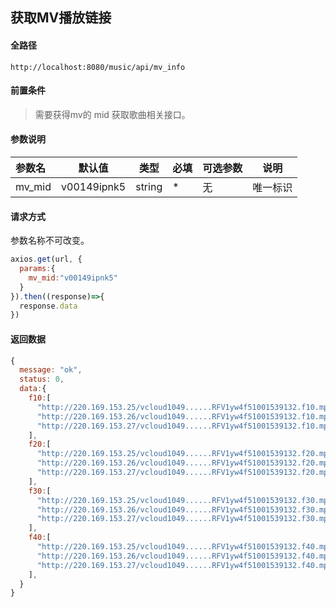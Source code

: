 ## 获取MV播放链接

#### 全路径

```
http://localhost:8080/music/api/mv_info
```

#### 前置条件

> 需要获得mv的 mid 
> 获取歌曲相关接口。

#### 参数说明

| 参数名   | 默认值 | 类型   | 必填 | 可选参数                          | 说明               |
| :------- | ------ | ------ | ---- | --------------------------------- | ------------------ |
| mv_mid | v00149ipnk5 | string | *    | 无 | 唯一标识 |


#### 请求方式

参数名称不可改变。

```js
axios.get(url, {
  params:{
    mv_mid:"v00149ipnk5"
  }  
}).then((response)=>{
  response.data
})
```

#### 返回数据

```js
{
  message: "ok",
  status: 0,
  data:{
    f10:[
      "http://220.169.153.25/vcloud1049......RFV1yw4f51001539132.f10.mp4?...."
      "http://220.169.153.26/vcloud1049......RFV1yw4f51001539132.f10.mp4?...."
      "http://220.169.153.27/vcloud1049......RFV1yw4f51001539132.f10.mp4?...."
    ],
    f20:[
      "http://220.169.153.25/vcloud1049......RFV1yw4f51001539132.f20.mp4?...."
      "http://220.169.153.26/vcloud1049......RFV1yw4f51001539132.f20.mp4?...."
      "http://220.169.153.27/vcloud1049......RFV1yw4f51001539132.f20.mp4?...."
    ],
    f30:[
      "http://220.169.153.25/vcloud1049......RFV1yw4f51001539132.f30.mp4?...."
      "http://220.169.153.26/vcloud1049......RFV1yw4f51001539132.f30.mp4?...."
      "http://220.169.153.27/vcloud1049......RFV1yw4f51001539132.f30.mp4?...."
    ],
    f40:[
      "http://220.169.153.25/vcloud1049......RFV1yw4f51001539132.f40.mp4?...."
      "http://220.169.153.26/vcloud1049......RFV1yw4f51001539132.f40.mp4?...."
      "http://220.169.153.27/vcloud1049......RFV1yw4f51001539132.f40.mp4?...."
    ],
  }
}
```

